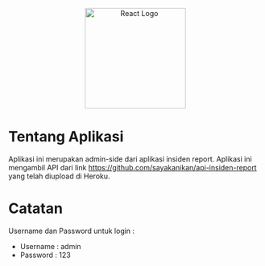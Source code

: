 <p align="center"><a href="https://laravel.com" target="_blank"><img src="https://media2.giphy.com/media/RJzm826vu7WbJvBtxX/giphy_s.gif?cid=790b7611d198f147e3a078cbf8fdcee5ba2574b50b9d1cc4&rid=giphy_s.gif&ct=s" width="200" alt="React Logo"></a></p>

# Tentang Aplikasi

Aplikasi ini merupakan admin-side dari aplikasi insiden report. Aplikasi ini mengambil API dari link https://github.com/sayakanikan/api-insiden-report yang telah diupload di Heroku. 

# Catatan
Username dan Password untuk login :
- Username  : admin
- Password  : 123
